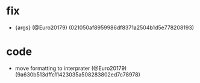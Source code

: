 # fix

* {args} (@Euro20179) (021050af8959986df8371a2504b1d5e778208193)


# code

* move formatting to interprater (@Euro20179) (9a630b513dffc11423035a508283802ed7c78978)


